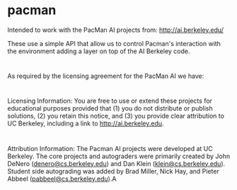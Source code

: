 # pacman
Intended to work with the PacMan AI projects from:
http://ai.berkeley.edu/

These use a simple API that allow us to control Pacman's interaction with
the environment adding a layer on top of the AI Berkeley code.
#
As required by the licensing agreement for the PacMan AI we have:
#
Licensing Information:  You are free to use or extend these projects for
educational purposes provided that (1) you do not distribute or publish
solutions, (2) you retain this notice, and (3) you provide clear
attribution to UC Berkeley, including a link to http://ai.berkeley.edu.
# 
Attribution Information: The Pacman AI projects were developed at UC Berkeley.
The core projects and autograders were primarily created by John DeNero
(denero@cs.berkeley.edu) and Dan Klein (klein@cs.berkeley.edu).
Student side autograding was added by Brad Miller, Nick Hay, and
Pieter Abbeel (pabbeel@cs.berkeley.edu).A
